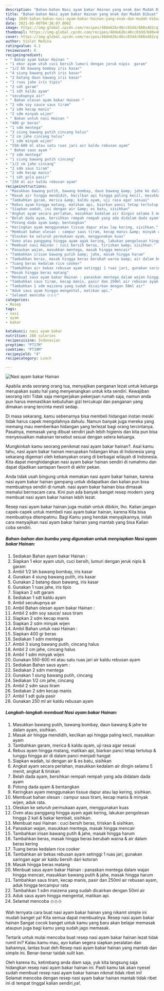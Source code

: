 ```yaml
---
description: "Bahan-bahan Nasi ayam bakar Hainan yang enak dan Mudah Dibuat"
title: "Bahan-bahan Nasi ayam bakar Hainan yang enak dan Mudah Dibuat"
slug: 1049-bahan-bahan-nasi-ayam-bakar-hainan-yang-enak-dan-mudah-dibuat
date: 2021-05-06T04:38:07.806Z
image: https://img-global.cpcdn.com/recipes/48de62bc48cc03dd/680x482cq70/nasi-ayam-bakar-hainan-foto-resep-utama.jpg
thumbnail: https://img-global.cpcdn.com/recipes/48de62bc48cc03dd/680x482cq70/nasi-ayam-bakar-hainan-foto-resep-utama.jpg
cover: https://img-global.cpcdn.com/recipes/48de62bc48cc03dd/680x482cq70/nasi-ayam-bakar-hainan-foto-resep-utama.jpg
author: Violet Medina
ratingvalue: 4.1
reviewcount: 6
recipeingredient:
- " Bahan ayam bakar Hainan "
- "1 ekor ayam utuh cuci bersih lumuri dengan jeruk nipis  garam"
- "1/2 bh bawang bombay iris kasar"
- "4 siung bawang putih iris kasar"
- "2 batang daun bawang iris kasar"
- "1 ruas jahe iris tipis"
- "2 sdt garam"
- "1 sdt kaldu ayam"
- "secukupnya air"
- " Bahan olesan ayam bakar Hainan "
- "2 sdm soy sauce saus tiram"
- "2 sdm kecap manis"
- "2 sdm minyak wijen"
- " Bahan untuk nasi Hainan "
- "400 gr beras"
- "1 sdm mentega"
- "3 siung bawang putih cincang halus"
- "2 cm jahe cincang halus"
- "1 sdm minyak wijen"
- "550-600 ml atau satu ruas jari air kaldu rebusan ayam"
- " Bahan saus ayam "
- "2 sdm mentega"
- "1 siung bawang putih cincang"
- "1/2 cm jahe cincang"
- "2 sdm saus tiram"
- "2 sdm kecap manis"
- "1 sdt gula pasir"
- "250 ml air kaldu rebusan ayam"
recipeinstructions:
- "Masukkan bawang putih, bawang bombay, daun bawang &amp; jahe ke dalam ayam, sisihkan."
- "Masak air hingga mendidih, kecilkan api hingga paling kecil, masukkan ayam"
- "Tambahkan garam, merica &amp; kaldu ayam, uji rasa agar sesuai"
- "Rebus ayam hingga matang, matikan api, biarkan panci tetap tertutup &amp; tunggu hingga air di dalam panci menjadi hangat"
- "Siapkan wadah, isi dengan air &amp; es batu, sisihkan"
- "Angkat ayam secara perlahan, masukkan kedalam air dingin selama 5 menit, angkat &amp; tiriskan"
- "Belah dada ayam, bersihkan rempah rempah yang ada didalam dada ayam"
- "Potong dada ayam &amp; bentangkan"
- "Keringkan ayam menggunakan tissue dapur atau lap kering, sisihkan."
- "Membuat bahan olesan : campur saus tiram, kecap manis &amp; minyak wijen, aduk rata."
- "Oleskan ke seluruh permukaan ayam, menggunakan kuas"
- "Oven atau panggang hingga ayam agak kering, lakukan pengolesan hingga 2 kali &amp; bakar kembali, sisihkan."
- "Membuat nasi Hainan : cuci bersih beras, tiriskan &amp; sisihkan."
- "Panaskan wajan, masukkan mentega, masak hingga mencair"
- "Tambahkan irisan bawang putih &amp; jahe, masak hingga harum"
- "Tambahkan beras, masak hingga beras berubah warna &amp; air dalam beras kering"
- "Tuang beras kedalam rice cooker"
- "Tambahkan air bekas rebusan ayam setinggi 1 ruas jari, gunakan saringan agar air kaldu bersih dari kotoran"
- "Masak hingga beras matang"
- "Menbuat saus ayam bakar Hainan : panaskan mentega dalam wajan hingga mencair, masukkan bawang putih &amp; jahe, masak hingga harum"
- "Tambahkan saus tiram, kecap manis, pasir dan 250ml air rebusan ayam, aduk hingga tercampur rata"
- "Tambahkan 1 sdm maizena yang sudah dicairkan dengan 50ml air"
- "Aduk saus ayam hingga mengental, matikan api."
- "Selamat mencoba ⛄️⛄️⛄️"
categories:
- Resep
tags:
- nasi
- ayam
- bakar

katakunci: nasi ayam bakar 
nutrition: 280 calories
recipecuisine: Indonesian
preptime: "PT17M"
cooktime: "PT39M"
recipeyield: "4"
recipecategory: Lunch

---
```



![Nasi ayam bakar Hainan](https://img-global.cpcdn.com/recipes/48de62bc48cc03dd/680x482cq70/nasi-ayam-bakar-hainan-foto-resep-utama.jpg)

Apabila anda seorang orang tua, menyajikan panganan lezat untuk keluarga merupakan suatu hal yang menyenangkan untuk kita sendiri. Kewajiban seorang istri Tidak saja mengerjakan pekerjaan rumah saja, namun anda pun harus memastikan kebutuhan gizi tercukupi dan panganan yang dimakan orang tercinta mesti sedap.

Di masa  sekarang, kamu sebenarnya bisa membeli hidangan instan meski tidak harus capek mengolahnya dahulu. Namun banyak juga mereka yang memang mau memberikan hidangan yang terlezat bagi orang tercintanya. Pasalnya, memasak yang dibuat sendiri jauh lebih higienis dan kita pun bisa menyesuaikan makanan tersebut sesuai dengan selera keluarga. 



Mungkinkah kamu seorang penikmat nasi ayam bakar hainan?. Asal kamu tahu, nasi ayam bakar hainan merupakan hidangan khas di Indonesia yang sekarang digemari oleh kebanyakan orang di berbagai wilayah di Indonesia. Kita dapat menghidangkan nasi ayam bakar hainan sendiri di rumahmu dan dapat dijadikan santapan favorit di akhir pekan.

Anda tidak usah bingung untuk memakan nasi ayam bakar hainan, karena nasi ayam bakar hainan gampang untuk didapatkan dan kalian pun bisa membuatnya sendiri di rumah. nasi ayam bakar hainan bisa dimasak memalui bermacam cara. Kini pun ada banyak banget resep modern yang membuat nasi ayam bakar hainan lebih lezat.

Resep nasi ayam bakar hainan juga mudah untuk dibikin, lho. Kalian jangan capek-capek untuk membeli nasi ayam bakar hainan, karena Kita bisa membuatnya ditempatmu. Bagi Kamu yang hendak menyajikannya, inilah cara menyajikan nasi ayam bakar hainan yang mantab yang bisa Kalian coba sendiri.

<!--inarticleads1-->

##### Bahan-bahan dan bumbu yang digunakan untuk menyiapkan Nasi ayam bakar Hainan:

1. Sediakan  Bahan ayam bakar Hainan :
1. Siapkan 1 ekor ayam utuh, cuci bersih, lumuri dengan jeruk nipis &amp; garam
1. Ambil 1/2 bh bawang bombay, iris kasar
1. Gunakan 4 siung bawang putih, iris kasar
1. Gunakan 2 batang daun bawang, iris kasar
1. Gunakan 1 ruas jahe, iris tipis
1. Siapkan 2 sdt garam
1. Sediakan 1 sdt kaldu ayam
1. Ambil secukupnya air
1. Ambil  Bahan olesan ayam bakar Hainan :
1. Ambil 2 sdm soy sauce/ saus tiram
1. Siapkan 2 sdm kecap manis
1. Siapkan 2 sdm minyak wijen
1. Ambil  Bahan untuk nasi Hainan :
1. Siapkan 400 gr beras
1. Sediakan 1 sdm mentega
1. Ambil 3 siung bawang putih, cincang halus
1. Ambil 2 cm jahe, cincang halus
1. Ambil 1 sdm minyak wijen
1. Gunakan 550-600 ml atau satu ruas jari air kaldu rebusan ayam
1. Sediakan  Bahan saus ayam :
1. Sediakan 2 sdm mentega
1. Gunakan 1 siung bawang putih, cincang
1. Sediakan 1/2 cm jahe, cincang
1. Ambil 2 sdm saus tiram
1. Sediakan 2 sdm kecap manis
1. Ambil 1 sdt gula pasir
1. Gunakan 250 ml air kaldu rebusan ayam




<!--inarticleads2-->

##### Langkah-langkah membuat Nasi ayam bakar Hainan:

1. Masukkan bawang putih, bawang bombay, daun bawang &amp; jahe ke dalam ayam, sisihkan.
1. Masak air hingga mendidih, kecilkan api hingga paling kecil, masukkan ayam
1. Tambahkan garam, merica &amp; kaldu ayam, uji rasa agar sesuai
1. Rebus ayam hingga matang, matikan api, biarkan panci tetap tertutup &amp; tunggu hingga air di dalam panci menjadi hangat
1. Siapkan wadah, isi dengan air &amp; es batu, sisihkan
1. Angkat ayam secara perlahan, masukkan kedalam air dingin selama 5 menit, angkat &amp; tiriskan
1. Belah dada ayam, bersihkan rempah rempah yang ada didalam dada ayam
1. Potong dada ayam &amp; bentangkan
1. Keringkan ayam menggunakan tissue dapur atau lap kering, sisihkan.
1. Membuat bahan olesan : campur saus tiram, kecap manis &amp; minyak wijen, aduk rata.
1. Oleskan ke seluruh permukaan ayam, menggunakan kuas
1. Oven atau panggang hingga ayam agak kering, lakukan pengolesan hingga 2 kali &amp; bakar kembali, sisihkan.
1. Membuat nasi Hainan : cuci bersih beras, tiriskan &amp; sisihkan.
1. Panaskan wajan, masukkan mentega, masak hingga mencair
1. Tambahkan irisan bawang putih &amp; jahe, masak hingga harum
1. Tambahkan beras, masak hingga beras berubah warna &amp; air dalam beras kering
1. Tuang beras kedalam rice cooker
1. Tambahkan air bekas rebusan ayam setinggi 1 ruas jari, gunakan saringan agar air kaldu bersih dari kotoran
1. Masak hingga beras matang
1. Menbuat saus ayam bakar Hainan : panaskan mentega dalam wajan hingga mencair, masukkan bawang putih &amp; jahe, masak hingga harum
1. Tambahkan saus tiram, kecap manis, pasir dan 250ml air rebusan ayam, aduk hingga tercampur rata
1. Tambahkan 1 sdm maizena yang sudah dicairkan dengan 50ml air
1. Aduk saus ayam hingga mengental, matikan api.
1. Selamat mencoba ⛄️⛄️⛄️




Wah ternyata cara buat nasi ayam bakar hainan yang nikamt simple ini mudah banget ya! Kita semua dapat membuatnya. Resep nasi ayam bakar hainan Sangat cocok banget untuk kamu yang baru akan belajar memasak ataupun juga bagi kamu yang sudah jago memasak.

Tertarik untuk mulai mencoba buat resep nasi ayam bakar hainan lezat tidak rumit ini? Kalau kamu mau, ayo kalian segera siapkan peralatan dan bahannya, lantas buat deh Resep nasi ayam bakar hainan yang mantab dan simple ini. Benar-benar taidak sulit kan. 

Oleh karena itu, ketimbang anda diam saja, yuk kita langsung saja hidangkan resep nasi ayam bakar hainan ini. Pasti kamu tak akan nyesel sudah membuat resep nasi ayam bakar hainan nikmat tidak ribet ini! Selamat mencoba dengan resep nasi ayam bakar hainan mantab tidak ribet ini di tempat tinggal kalian sendiri,ya!.


